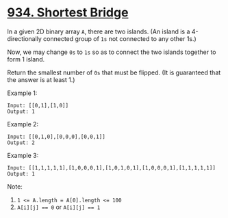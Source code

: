 # [934. Shortest Bridge](https://leetcode.com/problems/shortest-bridge/)

In a given 2D binary array `A`, there are two islands.  (An island is a 4-directionally connected group of `1s` not connected to any other 1s.)

Now, we may change `0s` to `1s` so as to connect the two islands together to form 1 island.

Return the smallest number of `0s` that must be flipped.  (It is guaranteed that the answer is at least 1.)

Example 1:

```text
Input: [[0,1],[1,0]]
Output: 1
```

Example 2:

```text
Input: [[0,1,0],[0,0,0],[0,0,1]]
Output: 2
```

Example 3:

```text
Input: [[1,1,1,1,1],[1,0,0,0,1],[1,0,1,0,1],[1,0,0,0,1],[1,1,1,1,1]]
Output: 1
```

Note:

1. `1 <= A.length = A[0].length <= 100`
1. `A[i][j] == 0` or `A[i][j] == 1`
